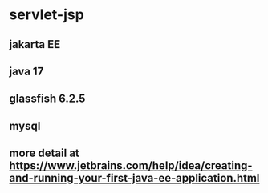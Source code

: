 # servlet-jsp

## jakarta EE
## java 17
## glassfish 6.2.5
## mysql

## more detail at https://www.jetbrains.com/help/idea/creating-and-running-your-first-java-ee-application.html
